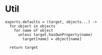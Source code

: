 Util
====

    exports.defaults = (target, objects...) ->
      for object in objects
        for name of object
          unless target.hasOwnProperty(name)
            target[name] = object[name]

      return target
